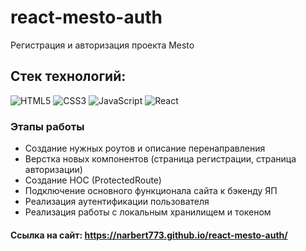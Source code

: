 # react-mesto-auth

Регистрация и авторизация проекта Mesto

## Стек технологий:

  ![HTML5](https://img.shields.io/badge/html5-%23E34F26.svg?style=for-the-badge&logo=html5&logoColor=white)
  ![CSS3](https://img.shields.io/badge/css3-%231572B6.svg?style=for-the-badge&logo=css3&logoColor=white)
  ![JavaScript](https://img.shields.io/badge/javascript-%23323330.svg?style=for-the-badge&logo=javascript&logoColor=%23F7DF1E)
  ![React](https://img.shields.io/badge/react-%2320232a.svg?style=for-the-badge&logo=react&logoColor=%2361DAFB)

### Этапы работы

   + Создание нужных роутов и описание перенаправления
   + Верстка новых компонентов (страница регистрации, страница авторизации)
   + Создание HOC (ProtectedRoute)
   + Подключение основного функционала сайта к бэкенду ЯП
   + Реализация аутентификации пользователя
   + Реализация работы с локальным хранилищем и токеном

#### Ссылка на сайт: https://narbert773.github.io/react-mesto-auth/
